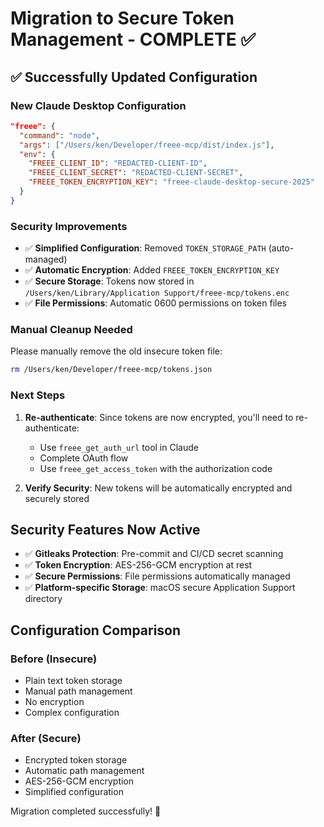 # Migration to Secure Token Management - COMPLETE ✅

## ✅ Successfully Updated Configuration

### New Claude Desktop Configuration
```json
"freee": {
  "command": "node",
  "args": ["/Users/ken/Developer/freee-mcp/dist/index.js"],
  "env": {
    "FREEE_CLIENT_ID": "REDACTED-CLIENT-ID",
    "FREEE_CLIENT_SECRET": "REDACTED-CLIENT-SECRET",
    "FREEE_TOKEN_ENCRYPTION_KEY": "freee-claude-desktop-secure-2025"
  }
}
```

### Security Improvements
- ✅ **Simplified Configuration**: Removed `TOKEN_STORAGE_PATH` (auto-managed)
- ✅ **Automatic Encryption**: Added `FREEE_TOKEN_ENCRYPTION_KEY`
- ✅ **Secure Storage**: Tokens now stored in `/Users/ken/Library/Application Support/freee-mcp/tokens.enc`
- ✅ **File Permissions**: Automatic 0600 permissions on token files

### Manual Cleanup Needed
Please manually remove the old insecure token file:
```bash
rm /Users/ken/Developer/freee-mcp/tokens.json
```

### Next Steps
1. **Re-authenticate**: Since tokens are now encrypted, you'll need to re-authenticate:
   - Use `freee_get_auth_url` tool in Claude
   - Complete OAuth flow
   - Use `freee_get_access_token` with the authorization code

2. **Verify Security**: New tokens will be automatically encrypted and securely stored

## Security Features Now Active
- ✅ **Gitleaks Protection**: Pre-commit and CI/CD secret scanning
- ✅ **Token Encryption**: AES-256-GCM encryption at rest
- ✅ **Secure Permissions**: File permissions automatically managed
- ✅ **Platform-specific Storage**: macOS secure Application Support directory

## Configuration Comparison

### Before (Insecure)
- Plain text token storage
- Manual path management
- No encryption
- Complex configuration

### After (Secure)
- Encrypted token storage  
- Automatic path management
- AES-256-GCM encryption
- Simplified configuration

Migration completed successfully! 🎉
